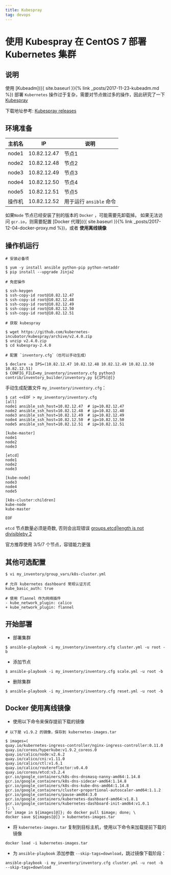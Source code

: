 ```yaml
---
title: Kubespray
tag: devops
---
```


# 使用 Kubespray 在 CentOS 7 部署 Kubernetes 集群

## 说明

使用 [Kubeadm]({{ site.baseurl }}{% link _posts/2017-11-23-kubeadm.md %})
部署 `Kubernetes` 操作过于复杂，需要对节点做过多的操作，因此研究了一下 [Kubespray](https://github.com/kubernetes-incubator/kubespray)

下载地址参考: [Kubespray releases](https://github.com/kubernetes-incubator/kubespray/releases)

## 环境准备

|主机名|IP|说明|
|-|-|-|
|node1| 10.82.12.47|节点1|
|node2| 10.82.12.48|节点2|
|node3| 10.82.12.49|节点3|
|node4| 10.82.12.50|节点4|
|node5| 10.82.12.51|节点5|
|操作机| 10.82.12.52|用于运行 `ansible` 命令|

如果`Node` 节点已经安装了别的版本的 `Docker` ，可能需要先卸载掉。
如果无法访问 `gcr.io`，则需要配置 [Docker 代理]({{ site.baseurl }}{% link _posts/2017-12-04-docker-proxy.md %})，或者 **使用离线镜像**

## 操作机运行

```shell
# 安装必备项

$ yum -y install ansible python-pip python-netaddr
$ pip install --upgrade Jinja2

# 免密操作

$ ssh-keygen
$ ssh-copy-id root@10.82.12.47
$ ssh-copy-id root@10.82.12.48
$ ssh-copy-id root@10.82.12.49
$ ssh-copy-id root@10.82.12.50
$ ssh-copy-id root@10.82.12.51

# 获取 kubespray

$ wget https://github.com/kubernetes-incubator/kubespray/archive/v2.4.0.zip
$ unzip v2.4.0.zip
$ cd kubespray-2.4.0

# 配置 `inventory.cfg`（也可以手动生成）

$ declare -a IPS=(10.82.12.47 10.82.12.48 10.82.12.49 10.82.12.50 10.82.12.51)
$ CONFIG_FILE=my_inventory/inventory.cfg python3 contrib/inventory_builder/inventory.py ${IPS[@]}
```

手动生成配置文件 `my_inventory/inventory.cfg`：

```shell
$ cat <<EOF > my_inventory/inventory.cfg
[all]
node1 ansible_ssh_host=10.82.12.47  # ip=10.82.12.47
node2 ansible_ssh_host=10.82.12.48  # ip=10.82.12.48
node3 ansible_ssh_host=10.82.12.49  # ip=10.82.12.49
node4 ansible_ssh_host=10.82.12.50  # ip=10.82.12.50
node5 ansible_ssh_host=10.82.12.51  # ip=10.82.12.51

[kube-master]
node1
node2
node3

[etcd]
node1
node2
node3

[kube-node]
node3
node4
node5

[k8s-cluster:children]
kube-node
kube-master

EOF
```

`etcd` 节点数量必须是奇数, 否则会出现错误 [groups.etcd|length is not divisibleby 2](https://github.com/kubernetes-incubator/kubespray/blob/f9b68a5d17721496c92000881ce31233903259ba/roles/kubernetes/preinstall/tasks/verify-settings.yml#L50)

官方推荐使用 3/5/7 个节点，容错能力更强

## 其他可选配置

```shell
$ vi my_inventory/group_vars/k8s-cluster.yml

# 允许 kubernetes dashboard 常规认证方式
kube_basic_auth: true

# 使用 flannel 作为网络插件
- kube_network_plugin: calico
+ kube_network_plugin: flannel
```

## 开始部署

* 部署集群

```shell
$ ansible-playbook -i my_inventory/inventory.cfg cluster.yml -u root -b
```

* 添加节点

```shell
$ ansible-playbook -i my_inventory/inventory.cfg scale.yml -u root -b
```

* 删除集群

```shell
$ ansible-playbook -i my_inventory/inventory.cfg reset.yml -u root -b
```

## Docker 使用离线镜像

* 使用以下命令来保存提前下载的镜像

```shell
# 以下是 v1.9.2 的镜像，保存到 kubernetes-images.tar

$ images=(
quay.io/kubernetes-ingress-controller/nginx-ingress-controller:0.11.0
quay.io/coreos/hyperkube:v1.9.2_coreos.0 
quay.io/calico/node:v2.6.2
quay.io/calico/cni:v1.11.0
quay.io/calico/ctl:v1.6.1
quay.io/calico/routereflector:v0.4.0
quay.io/coreos/etcd:v3.2.4
gcr.io/google_containers/k8s-dns-dnsmasq-nanny-amd64:1.14.8
gcr.io/google_containers/k8s-dns-sidecar-amd64:1.14.8
gcr.io/google_containers/k8s-dns-kube-dns-amd64:1.14.8
gcr.io/google_containers/cluster-proportional-autoscaler-amd64:1.1.2
gcr.io/google_containers/pause-amd64:3.0
gcr.io/google_containers/kubernetes-dashboard-amd64:v1.8.1
gcr.io/google_containers/kubernetes-dashboard-init-amd64:v1.0.1
); \
for image in ${images[@]}; do docker pull $image; done; \
docker save ${images[@]} > kubernetes-images.tar
```

* 将 `kubernetes-images.tar` 复制到目标主机，使用以下命令来加载提前下载的镜像

```shell
docker load -i kubernetes-images.tar
```

* 为 `ansible-playbook` 添加参数 `--skip-tags=download`，跳过镜像下载阶段：

```shell
ansible-playbook -i my_inventory/inventory.cfg cluster.yml -u root -b --skip-tags=download
```
